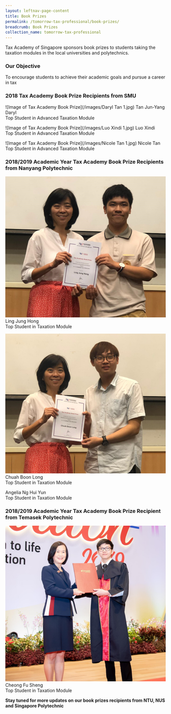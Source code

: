 ```yaml
---
layout: leftnav-page-content
title: Book Prizes
permalink: /tomorrow-tax-professional/book-prizes/
breadcrumb: Book Prizes
collection_name: tomorrow-tax-professional
---
```


Tax Academy of Singapore sponsors book prizes to students taking the taxation modules in the local universities and polytechnics. 


### **Our Objective**

To encourage students to achieve their academic goals and pursue a career in tax

### **2018 Tax Academy Book Prize Recipients from SMU**

![Image of Tax Academy Book Prize](/images/Daryl Tan 1.jpg)
Tan Jun-Yang Daryl<br>
Top Student in Advanced Taxation Module<br>


![Image of Tax Academy Book Prize](/images/Luo Xindi 1.jpg)
Luo Xindi<br>
Top Student in Advanced Taxation Module<br>


![Image of Tax Academy Book Prize](/images/Nicole Tan 1.jpg)
Nicole Tan<br>
Top Student in Advanced Taxation Module<br>


### **2018/2019 Academic Year Tax Academy Book Prize Recipients from Nanyang Polytechnic**

![Image of Tax Academy Book Prize](/images/Ling.png)
Ling Jung Hong<br>
Top Student in Taxation Module<br>

![Image of Tax Academy Book Prize](/images/Chuah.png)
Chuah Boon Long<br>
Top Student in Taxation Module<br>


Angelia Ng Hui Yun<br>
Top Student in Taxation Module<br>


### **2018/2019 Academic Year Tax Academy Book Prize Recipient from Temasek Polytechnic**

![Image of Tax Academy Book Prize](/images/cheong.jpg)
Cheong Fu Sheng<br>
Top Student in Taxation Module<br>

**Stay tuned for more updates on our book prizes recipients from NTU, NUS and Singapore Polytechnic** 
